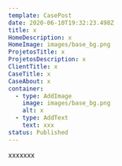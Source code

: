 ```yaml
---
template: CasePost
date: 2020-06-10T19:32:23.498Z
title: x
HomeDescription: x
HomeImage: images/base_bg.png
ProjetosTitle: x
ProjetosDescription: x
ClientTitle: x
CaseTitle: x
CaseAbout: x
container:
  - type: AddImage
    image: images/base_bg.png
    alt: x
  - type: AddText
    text: xxx
status: Published
---
```

xxxxxxx